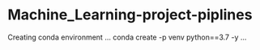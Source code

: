 # Machine_Learning-project-piplines

Creating conda environment
...
conda create -p venv python==3.7 -y
...